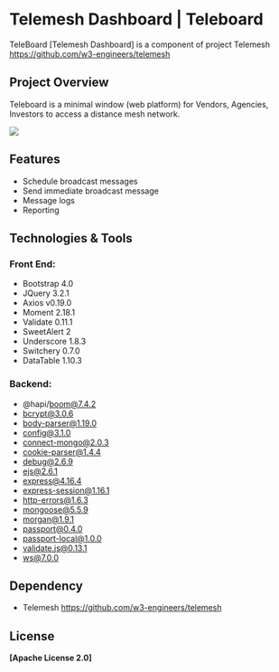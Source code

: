 # Telemesh Dashboard | Teleboard

TeleBoard [Telemesh Dashboard] is a component of project Telemesh https://github.com/w3-engineers/telemesh

## Project Overview
Teleboard is a minimal window (web platform) for Vendors, Agencies, Investors to access a distance mesh network. 


<kbd><img src="http://gdurl.com/5ujQ" align="center"></kbd>

## Features
* Schedule broadcast messages
* Send immediate broadcast message
* Message logs
* Reporting

## Technologies & Tools
### Front End:
* Bootstrap 4.0
* JQuery 3.2.1
* Axios  v0.19.0
* Moment 2.18.1
* Validate 0.11.1
* SweetAlert 2
* Underscore 1.8.3
* Switchery 0.7.0
* DataTable 1.10.3
### Backend: 
* @hapi/boom@7.4.2
* bcrypt@3.0.6
* body-parser@1.19.0
* config@3.1.0
* connect-mongo@2.0.3
* cookie-parser@1.4.4
* debug@2.6.9
* ejs@2.6.1
* express@4.16.4
* express-session@1.16.1
* http-errors@1.6.3
* mongoose@5.5.9
* morgan@1.9.1
* passport@0.4.0
* passport-local@1.0.0
* validate.js@0.13.1
* ws@7.0.0

## Dependency
* Telemesh https://github.com/w3-engineers/telemesh

## License
**[Apache License 2.0]**
